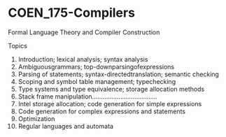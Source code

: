 # COEN_175-Compilers
Formal Language Theory and Compiler Construction

Topics
1. Introduction; lexical analysis; syntax analysis
2. Ambiguousgrammars; top-downparsingofexpressions
3. Parsing of statements; syntax-directedtranslation; semantic checking
4. Scoping and symbol table management; typechecking
5. Type systems and type equivalence; storage allocation methods
6. Stack frame manipulation.....................................
7. Intel storage allocation; code generation for simple expressions
8. Code generation for complex expressions and statements
9. Optimization
10. Regular languages and automata
